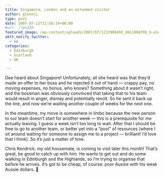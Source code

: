```yaml
---
title: Singapore, London and an esteemed visitor
author: glennji
type: post
date: 2007-07-11T21:56:19+00:00
#url: /?p=235
featured_image: /wp-content/uploads/2007/07/1233908493_d611066f0b_b-e1497260736881.jpg
aktt_notify_twitter:
  - no
categories:
  - Edinburgh
  - Scotland
  - UK

---
```

Dee heard about Singapore! Unfortunately, all she heard was that they&#8217;d made an offer to her boss and he rejected it out of hand &#8212; crappy pay, no moving expenses, no bonus, who knows? Something about it wasn&#8217;t right, and the bossman was obviously convinced that taking that to his team would result in anger, dismay and potentially revolt. So he sent it back up the line, and now we&#8217;re waiting another couple of weeks for the next one.
  
In the meantime, my move is somewhere in limbo because the new person to our team doesn&#8217;t start for another week &#8212; this is a prerequisite for me actually leaving. I guess a week isn&#8217;t too long to wait. After that I should be free to go to another team, or better yet into a &#8220;pool&#8221; of resources (where I sit around waiting for someone to assign me to a project &#8212; brilliant! I&#8217;d love that I think). So it&#8217;s just a matter of time.
  
Chris Kendrick, my old housemate, is coming to visit later this month! That&#8217;s great, be good to catch up with him. He wants to get out and do some walking in Edinburgh and the Highlands, so I&#8217;m trying to organise that before he arrives. It&#8217;s got to be cheap, of course: poor Aussie with his weak Aussie dollars. 🙂
